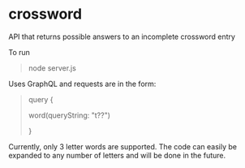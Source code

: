 # crossword
API that returns possible answers to an incomplete crossword entry

To run

  > node server.js

Uses GraphQL and requests are in the form: 

>query {
>
> word(queryString: "t??")
>
>}

Currently, only 3 letter words are supported. The code can easily be expanded to any number of letters and will be done in the future.
